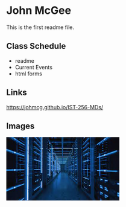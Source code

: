 # John McGee
This is the first readme file.

## Class Schedule
* readme
* Current Events
* html forms

## Links
https://johmcg.github.io/IST-256-MDs/

## Images
![Picture](download.jpg)

